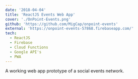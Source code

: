```yaml
---
date: '2018-04-04'
title: 'ReactJS Events Web App'
cover: './OnPoint-Events.png'
github: 'https://github.com/MigCap/onpoint-events'
external: 'https://onpoint-events-57868.firebaseapp.com/'
tech:
  - ReactJS
  - Firebase
  - Cloud Functions
  - Google API's
  - PWA
---
```


A working web app prototype of a social events network.
